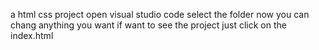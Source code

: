 a html css  project 
open visual studio code 
select the folder 
now you can chang anything you want 
if want to see the project just click on the index.html 
